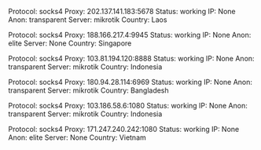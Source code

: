 Protocol: socks4
Proxy: 202.137.141.183:5678
Status: working
IP: None
Anon: transparent
Server: mikrotik
Country: Laos

Protocol: socks4
Proxy: 188.166.217.4:9945
Status: working
IP: None
Anon: elite
Server: None
Country: Singapore

Protocol: socks4
Proxy: 103.81.194.120:8888
Status: working
IP: None
Anon: transparent
Server: mikrotik
Country: Indonesia

Protocol: socks4
Proxy: 180.94.28.114:6969
Status: working
IP: None
Anon: transparent
Server: mikrotik
Country: Bangladesh

Protocol: socks4
Proxy: 103.186.58.6:1080
Status: working
IP: None
Anon: transparent
Server: mikrotik
Country: Indonesia

Protocol: socks4
Proxy: 171.247.240.242:1080
Status: working
IP: None
Anon: elite
Server: None
Country: Vietnam

